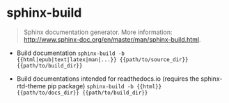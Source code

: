 # sphinx-build
> Sphinx documentation generator.
> More information: <http://www.sphinx-doc.org/en/master/man/sphinx-build.html>.

- Build documentation
`sphinx-build -b {{html|epub|text|latex|man|...}} {{path/to/source_dir}} {{path/to/build_dir}}`

- Build documentations intended for readthedocs.io (requires the sphinx-rtd-theme pip package)
`sphinx-build -b {{html}} {{path/to/docs_dir}} {{path/to/build_dir}}`
